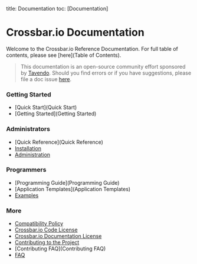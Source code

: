 title: Documentation
toc: [Documentation]

# Crossbar.io Documentation

Welcome to the Crossbar.io Reference Documentation. For full table of contents, please see [here](Table of Contents).

> This documentation is an open-source community effort sponsored by [Tavendo](http://tavendo.com). Should you find errors or if you have suggestions, please file a doc issue [here](https://github.com/crossbario/crossbar/issues/new).

### Getting Started

* [Quick Start](Quick Start)
* [Getting Started](Getting Started)

### Administrators

* [Quick Reference](Quick Reference)
* [Installation](Installation)
* [Administration](Administration)

### Programmers

* [Programming Guide](Programming Guide)
* [Application Templates](Application Templates)
* [Examples](Examples)

### More

* [Compatibility Policy](Compatibility-Policy)
* [Crossbar.io Code License](Crossbar-License)
* [Crossbar.io Documentation License](Documentation-License)
* [Contributing to the Project](https://github.com/crossbario/crossbar/blob/master/CONTRIBUTING.md)
* [Contributing FAQ](Contributing FAQ)
* [FAQ](FAQ)
